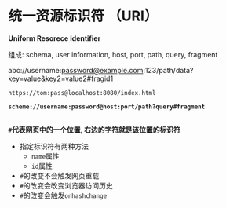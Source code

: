 # 统一资源标识符 （URI）

**Uniform Resorece Identifier**



组成: schema, user information, host, port, path, query, fragment

abc://username:password@example.com:123/path/data?key=value&key2=value2#fragid1

`https://tom:pass@localhost:8080/index.html`

**`scheme://username:password@host:port/path?query#fragment`**

## #

**`#`代表网页中的一个位置, 右边的字符就是该位置的标识符**

- 指定标识符有两种方法
  - `name`属性
  - `id`属性
- `#`的改变不会触发网页重载
- `#`的改变会改变浏览器访问历史
- `#`的改变会触发`onhashchange`